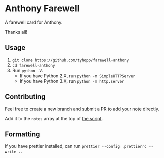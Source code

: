 # Anthony Farewell

A farewell card for Anthony.

Thanks all!

## Usage

1. `git clone https://github.com/tyhopp/farewell-anthony`
2. `cd farewell-anthony`
3. Run `python -V`.
   - If you have Python 2.X, run `python -m SimpleHTTPServer`
   - If you have Python 3.X, run `python -m http.server`

## Contributing

Feel free to create a new branch and submit a PR to add your note directly.

Add it to the `notes` array at the top of [the script](./script.js).

## Formatting
If you have prettier installed, can run `prettier --config .prettierrc --write .`.
